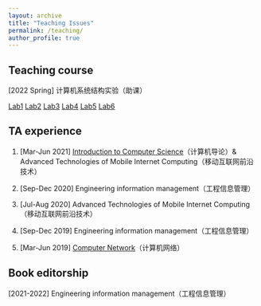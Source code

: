 ```yaml
---
layout: archive
title: "Teaching Issues"
permalink: /teaching/
author_profile: true
---
```

## Teaching course

[2022 Spring] 计算机系统结构实验（助课）

[Lab1](https://isabelleliu630.github.io/files/teach/2022springsystemexperiment/lab1.pdf)	[Lab2](https://isabelleliu630.github.io/files/teach/2022springsystemexperiment/lab2.pdf)	[Lab3](https://isabelleliu630.github.io/files/teach/2022springsystemexperiment/lab3.pdf)	[Lab4](https://isabelleliu630.github.io/files/teach/2022springsystemexperiment/lab4.pdf)	[Lab5](https://isabelleliu630.github.io/files/teach/2022springsystemexperiment/lab5.pdf)	[Lab6](https://isabelleliu630.github.io/files/teach/2022springsystemexperiment/lab6.pdf)



## TA experience

1. \[Mar-Jun 2021\] [Introduction to Computer Science](http://anl.sjtu.edu.cn/gao-xf/course/CS101_2021)（计算机导论）& Advanced Technologies of Mobile Internet Computing（移动互联网前沿技术）

2. \[Sep-Dec 2020] Engineering information management（工程信息管理）

3. \[Jul-Aug 2020] Advanced Technologies of Mobile Internet Computing（移动互联网前沿技术）

4. \[Sep-Dec 2019\] Engineering information management（工程信息管理）

5. \[Mar-Jun 2019] [Computer Network](http://www.cs.sjtu.edu.cn/~linghe.kong/CS339/index.html)（计算机网络）

   

## Book editorship

[2021-2022] Engineering information management（工程信息管理）

